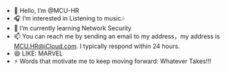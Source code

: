 - 👋 Hello, I’m @MCU-HR
- 🎧 I’m interested in Listening to music🎶
- 🌱 I’m currently learning Network Security
- 📫 You can reach me by sending an email to my address，my address is MCU.HR@iCloud.com. I typically respond within 24 hours.
- 😄 LIKE: MARVEL
- ⚡ Words that motivate me to keep moving forward: Whatever Takes!!!

<!---
MCU-HR/MCU-HR is a ✨ special ✨ repository because its `README.md` (this file) appears on your GitHub profile.
You can click the Preview link to take a look at your changes.
--->

